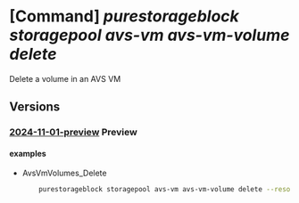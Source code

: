 # [Command] _purestorageblock storagepool avs-vm avs-vm-volume delete_

Delete a volume in an AVS VM

## Versions

### [2024-11-01-preview](/Resources/mgmt-plane/L3N1YnNjcmlwdGlvbnMve30vcmVzb3VyY2Vncm91cHMve30vcHJvdmlkZXJzL3B1cmVzdG9yYWdlLmJsb2NrL3N0b3JhZ2Vwb29scy97fS9hdnN2bXMve30vYXZzdm12b2x1bWVzL3t9/2024-11-01-preview.xml) **Preview**

<!-- mgmt-plane /subscriptions/{}/resourcegroups/{}/providers/purestorage.block/storagepools/{}/avsvms/{}/avsvmvolumes/{} 2024-11-01-preview -->

#### examples

- AvsVmVolumes_Delete
    ```bash
        purestorageblock storagepool avs-vm avs-vm-volume delete --resource-group rgpurestorage --storage-pool-name storagePoolname --avs-vm-id cbdec-ddbb --volume-id cbdec-ddbb
    ```
